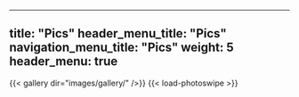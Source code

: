 
---
title: "Pics"
header_menu_title: "Pics"
navigation_menu_title: "Pics"
weight: 5
header_menu: true
---

{{< gallery dir="images/gallery/" />}} {{< load-photoswipe >}}

